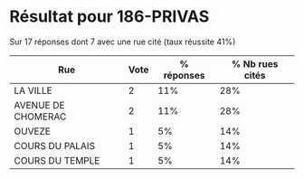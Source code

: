 # Résultat pour 186-PRIVAS

Sur 17 réponses dont 7 avec une rue cité (taux réussite 41%)

| Rue | Vote | % réponses | % Nb rues cités|
|-----|------|------------|----------------|
| LA VILLE | 2 | 11% | 28%|
| AVENUE DE CHOMERAC | 2 | 11% | 28%|
| OUVEZE | 1 | 5% | 14%|
| COURS DU PALAIS | 1 | 5% | 14%|
| COURS DU TEMPLE | 1 | 5% | 14%|
